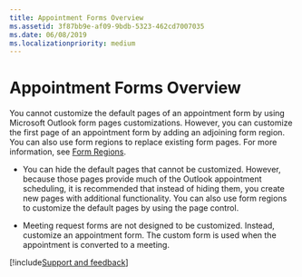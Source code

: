 ```yaml
---
title: Appointment Forms Overview
ms.assetid: 3f87bb9e-af09-9bdb-5323-462cd7007035
ms.date: 06/08/2019
ms.localizationpriority: medium
---
```



# Appointment Forms Overview

You cannot customize the default pages of an appointment form by using Microsoft Outlook form pages customizations. However, you can customize the first page of an appointment form by adding an adjoining form region. You can also use form regions to replace existing form pages. For more information, see [Form Regions](../Outlook-Forms/form-regions.md).


- You can hide the default pages that cannot be customized. However, because those pages provide much of the Outlook appointment scheduling, it is recommended that instead of hiding them, you create new pages with additional functionality. You can also use form regions to customize the default pages by using the page control. 
    
- Meeting request forms are not designed to be customized. Instead, customize an appointment form. The custom form is used when the appointment is converted to a meeting.

[!include[Support and feedback](~/includes/feedback-boilerplate.md)]